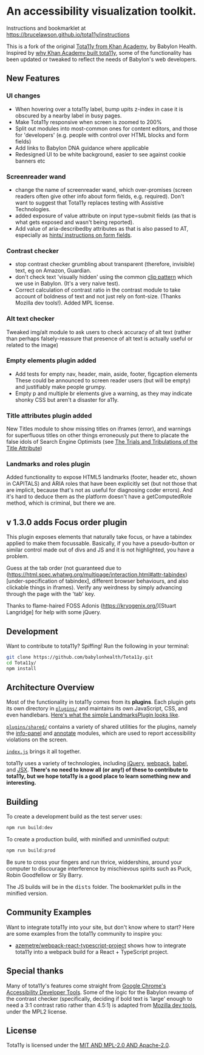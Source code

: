 # An accessibility visualization toolkit.

Instructions and bookmarklet at https://brucelawson.github.io/tota11y/instructions 

This is a fork of the original [Tota11y from Khan Academy](http://khan.github.io/tota11y/), by Babylon Health. Inspired by [why Khan Academy built tota11y](http://engineering.khanacademy.org/posts/tota11y.htm), some of the functionality has been updated or tweaked to reflect the needs of Babylon's web developers.

## New Features

### UI changes
- When hovering over a tota11y label, bump upits z-index in case it is obscured by a nearby label in busy pages.
- Make Tota11y responsive when screen is zoomed to 200%
- Split out modules into most-common ones for content editors, and those for 'developers' (e.g. people with control over HTML blocks and form fields)
- Add links to Babylon DNA guidance where applicable
- Redesigned UI to be white background, easier to see against cookie banners etc

### Screenreader wand

- change the name of screenreader wand, which over-promises (screen readers often give other info about form fields, e.g. required). Don't want to suggest that Tota11y replaces testing with Assistive Technologies.
- added exposure of value attribute on input type=submit fields (as that is what gets exposed and wasn't being reported). 
- Add value of aria-describedby attributes as that is also passed to AT, especially as [hints/ instructions on form fields](https://www.tpgi.com/using-aria-describedby-to-provide-helpful-form-hints/).

### Contrast checker

- stop contrast checker grumbling about transparent (therefore, invisible) text, eg on Amazon, Guardian.  
- don't check text 'visually hidden' using the common [clip pattern](https://www.a11yproject.com/posts/2013-01-11-how-to-hide-content/) which we use in Babylon. (It's a very naive test).
- Correct calculation of contrast ratio in the contrast module to take account of boldness of text and not just rely on font-size. (Thanks Mozilla dev tools!). Added MPL license.

### Alt text checker

Tweaked img/alt module to ask users to check accuracy of alt text (rather than perhaps falsely-reassure that presence of alt text is actually useful or related to the image)

### Empty elements plugin added

- Add tests for empty nav, header, main, aside, footer, figcaption elements These could be announced to screen reader users (but will be empty) and justifiably make people grumpy. 
- Empty p and multiple br elements give a warning, as they may indicate shonky CSS but aren't a disaster for a11y.

### Title attributes plugin added

New Titles module to show missing titles on iframes (error), and warnings for superfluous titles on other things erroneously put there to placate the false idols of Search Engine Optimists (see [The Trials and Tribulations of the Title Attribute](https://www.24a11y.com/2017/the-trials-and-tribulations-of-the-title-attribute/))

### Landmarks and roles plugin 

Added functionality to expose HTML5 landmarks (footer, header etc, shown in CAPITALS) and ARIA roles that have been explicitly set (but not those that are implicit, because that's not as useful for diagnosing coder errors). And it's hard to deduce them as the platform doesn't have a getComputedRole method, which is criminal, but there we are.

## v 1.3.0 adds Focus order plugin

This plugin exposes elements that naturally take focus, or have a tabindex applied to make them focussable. Basically, if you have a pseudo-button or similar control made out of divs and JS and it is not highlighted, you have a problem.

Guess at the tab order (not guaranteed due to (https://html.spec.whatwg.org/multipage/interaction.html#attr-tabindex)[under-specification of tabindex], different browser behaviours, and also clickable things in iframes). Verify any weirdness by simply advancing through the page with the 'tab' key.

Thanks to flame-haired FOSS Adonis (https://kryogenix.org/)[Stuart Langridge] for help with some jQuery.

## Development

Want to contribute to tota11y? Spiffing! Run the following in your terminal:

```bash
git clone https://github.com/babylonhealth/Tota11y.git
cd Tota11y/
npm install
```

## Architecture Overview

Most of the functionality in tota11y comes from its **plugins**. Each plugin
gets its own directory in [`plugins/`](https://github.com/babylonhealth/Tota11y/tree/master/plugins) and maintains its own JavaScript, CSS,
and even handlebars. [Here's what the simple LandmarksPlugin looks like](https://github.com/babylonhealth/Tota11y/blob/master/plugins/landmarks/index.js).

[`plugins/shared/`](https://github.com/babylonhealth/Tota11y/tree/master/plugins/shared) contains a variety of shared utilities for the plugins, namely the [info-panel](https://github.com/babylonhealth/Tota11y/tree/master/plugins/shared/info-panel) and [annotate](https://github.com/babylonhealth/Tota11y/tree/master/plugins/shared/annotate) modules, which are used to report accessibility violations on the screen.

[`index.js`](https://github.com/babylonhealth/Tota11y/blob/master/index.js) brings it all together.

tota11y uses a variety of technologies, including [jQuery](https://jquery.com/), [webpack](https://webpack.github.io/), [babel](https://babeljs.io/), and [JSX](https://facebook.github.io/jsx/). **There's no need to know all (or any!) of these to contribute to tota11y, but we hope tota11y is a good place to learn something new and interesting.**


## Building

To create a development build as the test server uses:

```bash
npm run build:dev
```

To create a production build, with minified and unminified output:

```bash
npm run build:prod
```
Be sure to cross your fingers and run thrice, widdershins, around your computer to discourage interference by mischievous spirits such as Puck, Robin Goodfellow or Sly Barry.

The JS builds will be in the <samp>dists</samp> folder. The bookmarklet pulls in the minified version.
   
## Community Examples
Want to integrate tota11y into your site, but don't know where to start? Here are some examples from the tota11y community to inspire you:
* [azemetre/webpack-react-typescript-project](https://github.com/azemetre/tota11y-webpack-react-typescript-example) shows how to integrate tota11y into a webpack build for a React + TypeScript project.

## Special thanks

Many of tota11y's features come straight from [Google Chrome's Accessibility Developer Tools](https://github.com/GoogleChrome/accessibility-developer-tools). Some of the logic for the Babylon revamp of the contrast checker (specifically, deciding if bold text is 'large' enough to need a 3:1 contrast ratio rather than 4.5:1) is adapted from [Mozilla dev tools](https://searchfox.org/mozilla-central/source/devtools/shared/accessibility.js#23), under the MPL2 license.

## License

Tota11y is licensed under the [MIT AND MPL-2.0 AND Apache-2.0](/LICENSE.txt).

